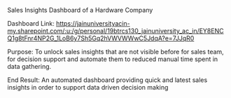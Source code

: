 Sales Insights Dashboard of a Hardware Company

Dashboard Link: https://jainuniversityacin-my.sharepoint.com/:u:/g/personal/19btrcs130_jainuniversity_ac_in/EY8ENCQ1g8tFnr4NP2G_1LoB6y7Sh5Gq2hVWVWWwC5JdqA?e=7JJqR0

Purpose: To unlock sales insights that are not visible before for sales team, for decision support and automate them to reduced manual time spent in data gathering.

End Result: An automated dashboard providing quick and latest sales insights in order to support data driven decision making
